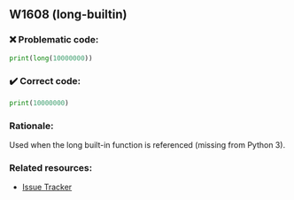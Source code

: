 ## W1608 (long-builtin)

### :x: Problematic code:

```python
print(long(10000000))
```

### :heavy_check_mark: Correct code:

```python
print(10000000)
```

### Rationale:

Used when the long built-in function is referenced (missing from Python 3).

### Related resources:

- [Issue Tracker](https://github.com/PyCQA/pylint/issues?q=is%3Aissue+%22long-builtin%22+OR+%22W1608%22)
